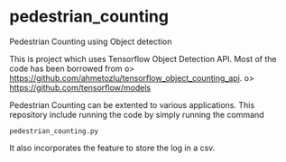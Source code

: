 # pedestrian_counting
Pedestrian Counting using Object detection

This is project which uses Tensorflow Object Detection API. Most of the code has been borrowed from
   o> https://github.com/ahmetozlu/tensorflow_object_counting_api.
   o> https://github.com/tensorflow/models
   
Pedestrian Counting can be extented to various applications. This repository include running the code 
by simply running the command

``` pedestrian_counting.py ```

It also incorporates the feature to store the log in a csv.

 
